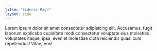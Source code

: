 ```yaml
---
title: "Sidenav Page"
layout: side
---
```


Lorem ipsum dolor sit amet consectetur adipisicing elit. Accusamus, fugit laborum explicabo cupiditate modi consectetur voluptate eius molestias voluptates itaque, ipsa, eveniet molestiae dicta reiciendis quasi cum repellendus! Vitae, eos!
